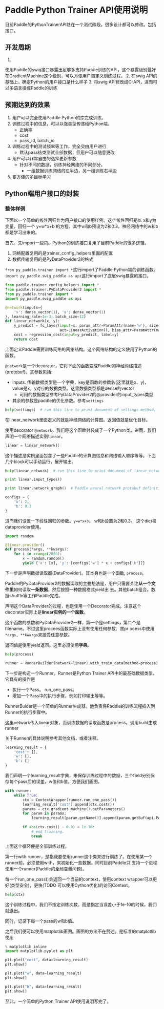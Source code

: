 # Paddle Python Trainer API使用说明

目前Paddle的PythonTrainerAPI处在一个测试阶段，很多设计都可以修改。包括接口。

## 开发周期

1.
使用Paddle的swig接口暴露出足够多支持Paddle训练的API，这个暴露级别最好在GradientMachine这个级别，可以方便用户自定义训练过程。
2. 在swig API的基础上，确定Python的用户接口是什么样子
3. 将swig API修改成C-API，进而可以多语言操控Paddle的训练

## 预期达到的效果

1. 用户可以完全使用Paddle Python的库完成训练。
  1. 训练过程中的信息，可以以强类型传递给Python端。
     * 正确率
     * cost
     * pass_id, batch_id
  2. 训练过程中的测试频率等工作，完全交由用户进行
     * 默认pass结束测试全部数据，但用户可以随意更改
  3. 用户可以非常自由的选择更新参数
     * 针对不同的数据，训练神经网络的不同部分。
       * 一组数据训练网络的左半边，另一组训练右半边
  4. 更方便的多目标学习

## Python端用户接口的封装

### 整体样例

下面以一个简单的线性回归作为用户接口的使用样例。这个线性回归是以 x和y为变量，回归一个 y=w*x+b
的方程。其中w和b预设为2和0.3。神经网络中的w和b都是学习出来的。

首先，先import一些包。Python的训练接口复用了目前Paddle的很多逻辑。

1. 网络配置复用的是trainer_config_helpers里面的配置
2. 数据传输复用的是PyDataProvider2的格式

`from py_paddle.trainer import *`这行import了Paddle Python端的训练函数。`import
py_paddle.swig_paddle as api`这行import了底层swig暴露的接口。

```python
from paddle.trainer_config_helpers import *
from paddle.trainer.PyDataProvider2 import *
from py_paddle.trainer import *
import py_paddle.swig_paddle as api
```

```python
@network(inputs={
    'x': dense_vector(1), 'y': dense_vector(1)
}, learning_rate=1e-3, batch_size=12)
def linear_network(x, y):
    y_predict = fc_layer(input=x, param_attr=ParamAttr(name='w'), size=1,
                         act=LinearActivation(), bias_attr=ParamAttr(name='b'))
    cost = regression_cost(input=y_predict, label=y)
    return cost
```

上面定义Paddle需要训练网络的网络结构。这个网络结构的定义使用了Python的函数。

`@network`是一个decorator，它将下面的函数变成Paddle的神经网络描述(protobuf)。其参数包括:

* inputs. 传输数据类型是一个字典，key是函数的参数名(这里就是x、y)，value是x，y对应的数据类型。这里数据类型都是dense的vector
  * 可用的数据类型参考PyDataProvider2的@provider的input_types类型
* 其余的参数是paddle的优化参数。参考`settings`

```python
help(settings)  # run this line to print document of settings method.
```

在linear_network里面定义的就是神经网络的计算图。返回值就是优化目标。

使用decorator `@network`，我们将这个函数封装成了一个Python类。进而，我们声明一个网络描述实例`linear`。

```python
linear = linear_network()
```

这个描述是实例里面包含了一些Paddle的计算图信息和网络输入顺序等等。下面几个block可以手动运行，展开输出。

```python
help(linear_network)  # run this line to print document of linear_network
```

```python
print linear.input_types()
```

```python
print linear.network_graph()  # Paddle neural network protobuf definition
```

```python
configs = {
    'w': 2,
    'b': 0.3
}
```

进而我们设置一下线性回归的参数。`y=w*x+b`， w和b设置为2和0.3。 这个dict被dataprovider使用。

```python
import random

@linear.provider()
def process(*args, **kwargs):
    for i in xrange(2000):
        x = random.random()
        yield {'x': [x], 'y': [configs['w'] * x + configs['b']]}

```

下一步是声明数据读取器(DataProvider)。其本身也是一个函数, `process`。

Paddle的PyDataProvider2的数据读取的主要想法是，用户只需要关注**从一个文件里**如何读取**一条数据**，然后按照一种数据格式yield出
去。其他batch组合，数据shuffle等工作Paddle完成。

声明这个DataProvider的过程，也是使用一个Decorator完成。注意这个decorator实际上是**linear实例的一个函数**。

这个函数的参数和PyDataProvider2一样，第一个是settings，第二个是filename。不过这里procees函数实际上没有使用任何参数，故pr
ocess中使用`*args, **kwargs`来接受任意参数。

返回值是使用yield返回。这里必须使用**字典**。

```python
help(process)
```

```python
runner = RunnerBuilder(network=linear).with_train_data(method=process).build()
```

下一步是构造一个Runner，Runner是Python Trainer API中的最基础数据类型。它具有的操作是

* 执行一个Pass。 run_one_pass。
* 增加一个Pass中的执行步骤，例如打印输出等等。

RunnerBulder是一个简单的Runner生成器。他负责将Paddle的训练流程插入到Runner的执行步骤中。

这里network传入linear对象，而训练数据的读取函数是process。调用build生成runner

关于Runner的具体说明参考其他文档，或者注释。

```python
learning_result = {
    'cost': [],
    'w': [],
    'b': []
}
```

我们声明一个learning_result字典，来保存训练过程中的数据，三个field分别保存每个pass后的误差，w值和b值。方便我们画图。

```python
with runner:
    while True:
        ctx = ContextWrapper(runner.run_one_pass())
        learning_result['cost'].append(ctx.cost())
        params = ctx.gradient_machine().getParameters()
        for param in params:
            learning_result[param.getName()].append(param.getBuf(api.PARAMETER_VALUE)[0])
        
        if abs(ctx.cost() - 0.0) < 1e-10:
            # end training.
            break
```

上面这个循环便是全部训练过程。

第一行with runner，是指我要使用runner这个类来进行训练了。在使用某一个runner前，必须使用with，来初始化一些数据。同时目前Paddle只
支持一个进程使用一个runner(Paddle的全局变量问题)。

每一个run_one_pass()会返回一个当前的context，使用context wrapper可以更好(类型安全)，更快(TODO
可以使用Cython优化)的访问Context。

```python
help(ctx)
```

这个训练过程中，我们不指定训练次数，而是指定当误差小于1e-10的时候，我们就退出。

同时，记录下每一个pass的w和b值。

之后我们便可以使用matplotlib画图。画图的方法不在赘述。是标准的matplotlib使用

```python
% matplotlib inline
import matplotlib.pyplot as plt

plt.plot("cost", data=learning_result)
plt.show()

```

```python
plt.plot("w", data=learning_result)
plt.show()

```

```python
plt.plot("b", data=learning_result)
plt.show()

```

至此，一个简单的Python Trainer API使用说明写完了。
